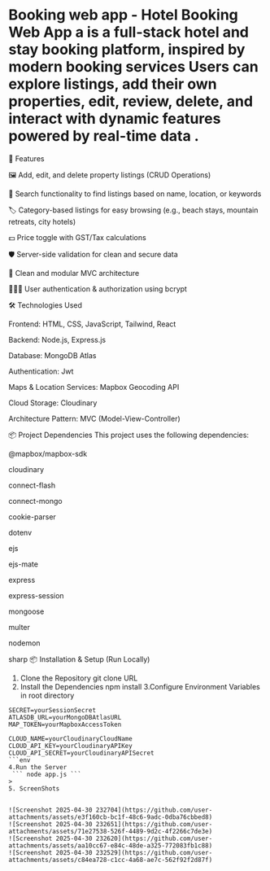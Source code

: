 # Booking web app - Hotel Booking Web App a is a full-stack hotel and stay booking platform, inspired by modern booking services Users can explore listings, add their own properties, edit, review, delete, and interact with dynamic features powered by real-time data .
🚀 Features

🖼️ Add, edit, and delete property listings (CRUD Operations)

🔎 Search functionality to find listings based on name, location, or keywords

🏷️ Category-based listings for easy browsing (e.g., beach stays, mountain retreats, city hotels)

💵 Price toggle with GST/Tax calculations

🛡️ Server-side validation for clean and secure data

🧹 Clean and modular MVC architecture

🧑‍🤝‍🧑 User authentication & authorization using bcrypt


🛠️ Technologies Used

Frontend: HTML, CSS, JavaScript, Tailwind, React

Backend: Node.js, Express.js

Database: MongoDB Atlas

Authentication: Jwt

Maps & Location Services: Mapbox Geocoding API

Cloud Storage: Cloudinary

Architecture Pattern: MVC (Model-View-Controller)

📦 Project Dependencies This project uses the following dependencies:

@mapbox/mapbox-sdk

cloudinary

connect-flash

connect-mongo

cookie-parser

dotenv

ejs

ejs-mate

express

express-session

mongoose

multer

nodemon


sharp
📦 Installation & Setup (Run Locally)
1. Clone the Repository
 git clone URL 
2. Install the Dependencies
 npm install 
3.Configure Environment Variables in root directory
```env
SECRET=yourSessionSecret
ATLASDB_URL=yourMongoDBAtlasURL
MAP_TOKEN=yourMapboxAccessToken

CLOUD_NAME=yourCloudinaryCloudName
CLOUD_API_KEY=yourCloudinaryAPIKey
CLOUD_API_SECRET=yourCloudinaryAPISecret
```env
4.Run the Server
 ``` node app.js ``` 
>
5. ScreenShots


![Screenshot 2025-04-30 232704](https://github.com/user-attachments/assets/e3f160cb-bc1f-48c6-9adc-0dba76cbbed8)
![Screenshot 2025-04-30 232651](https://github.com/user-attachments/assets/71e27538-526f-4489-9d2c-4f2266c7de3e)
![Screenshot 2025-04-30 232620](https://github.com/user-attachments/assets/aa10cc67-e84c-48de-a325-772083fb1c88)
![Screenshot 2025-04-30 232529](https://github.com/user-attachments/assets/c84ea728-c1cc-4a68-ae7c-562f92f2d87f)

